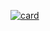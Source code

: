 [![card](https://cardivo.vercel.app/api?name=LuximusHunter&description=https://thomaslipman.vercel.app&image=https://avatars.githubusercontent.com/u/49814847?v=4)](https://thomaslipman.vercel.app)

<!-- # Profile

WIP: Check out [my website](https://thomaslipman.vercel.app)!

## 👋 Greetings

I'm Thomas Lipman. I'm an 18 year old student in software development at my local college. I like to specialize in web development, mostly React written in Typescript. For the rest i like to listent to alternative rock and go out for some fresh air.

---

## 🎯 Activities

- 💻 Learning web development
- 🧪 Learning new things
- 🎸 Listening to music
- 📺 Watching series

---

## ✨ Skills

### Languages

English | Dutch
--------|------

### Programming Languages

HTML | CSS | SCSS | Javascript | Typescript | SQL | SQLite | C# .NET
-----|-----|------|------------|------------|-----|--------|--------

### Frameworks

NodeJS | NPM | NextJS | ReactJS | React Hooks | Bootstrap | React-Bootstrap
-------|-----|--------|---------|-------------|-----------|---------------

### Utilities

Axios | Prettier | Commitizen | Prisma ORM | Postman
------|----------|------------|------------|--------
 -->
